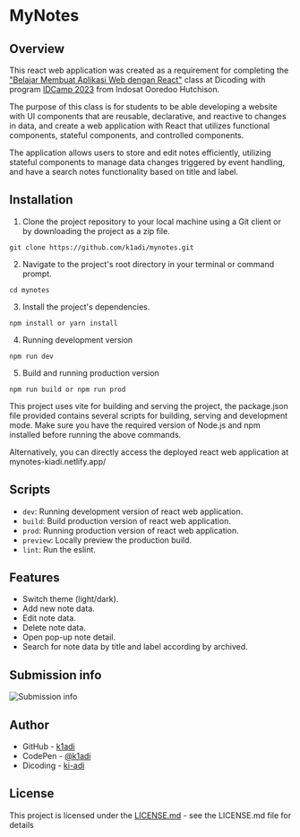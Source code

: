 # MyNotes

## Overview
This react web application was created as a requirement for completing the ["Belajar Membuat Aplikasi Web dengan React"](https://www.dicoding.com/academies/403) class at Dicoding with program [IDCamp 2023](https://idcamp.ioh.co.id/) from Indosat Ooredoo Hutchison.

The purpose of this class is for students to be able developing a website with UI components that are reusable, declarative, and reactive to changes in data, and create a web application with React that utilizes functional components, stateful components, and controlled components.

The application allows users to store and edit notes efficiently, utilizing stateful components to manage data changes triggered by event handling, and have a search notes functionality based on title and label.

## Installation
1. Clone the project repository to your local machine using a Git client or by downloading the project as a zip file.
```
git clone https://github.com/k1adi/mynotes.git
```
2. Navigate to the project's root directory in your terminal or command prompt.
```
cd mynotes
```
3. Install the project's dependencies.
```
npm install or yarn install
```
4. Running development version
```
npm run dev
```
5. Build and running production version
```
npm run build or npm run prod
```

This project uses vite for building and serving the project, the package.json file provided contains several scripts for building, serving and development mode. Make sure you have the required version of Node.js and npm installed before running the above commands.

Alternatively, you can directly access the deployed react web application at mynotes-kiadi.netlify.app/


## Scripts
- `dev`: Running development version of react web application.
- `build`: Build production version of react  web application.
- `prod`: Running production version of react web application.
- `preview`: Locally preview the production build.
- `lint`: Run the eslint.

## Features
- Switch theme (light/dark).
- Add new note data.
- Edit note data.
- Delete note data.
- Open pop-up note detail.
- Search for note data by title and label according by archived.

## Submission info
![Submission info](screenshoot/submission-info.png)

## Author
- GitHub - [k1adi](https://github.com/k1adi)
- CodePen - [@k1adi](https://codepen.io/k1adi)
- Dicoding - [ki-adi](https://www.dicoding.com/users/ki-adi)

## License
This project is licensed under the [LICENSE.md](https://github.com/k1adi/react-notes/blob/main/LICENSE) - see the LICENSE.md file for details

